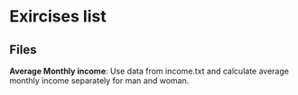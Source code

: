 Exircises list
========

Files
---------

**Average Monthly income**:
Use data from income.txt and calculate average monthly income separately for man and woman.
